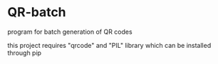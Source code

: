 # QR-batch
program for batch generation of QR codes

this project requires "qrcode" and "PIL" library which can be installed through pip
